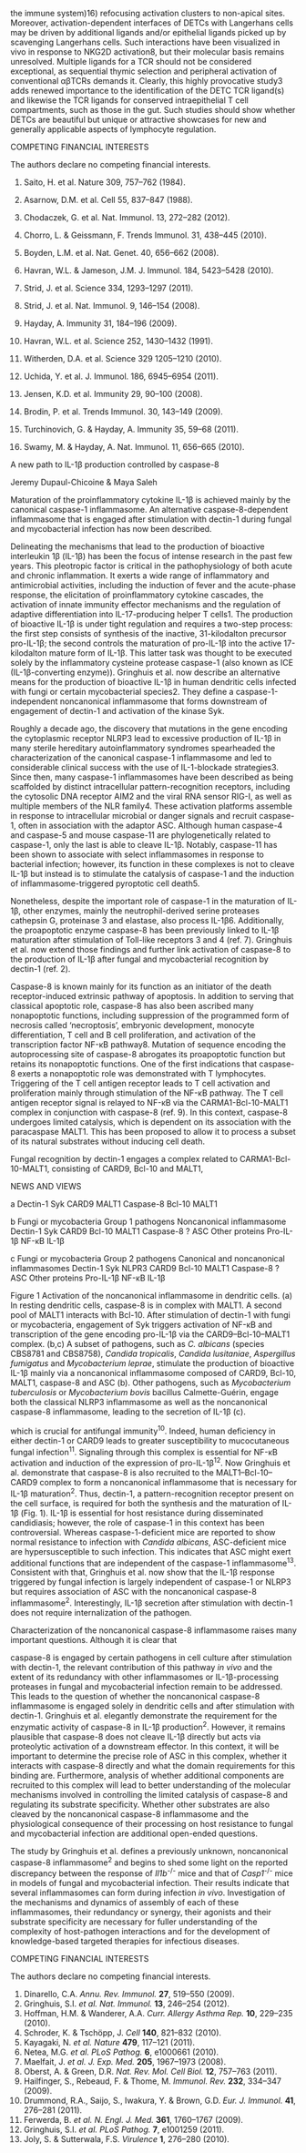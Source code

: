 
the immune system)16) refocusing activation clusters to non-apical sites. Moreover, activation-dependent interfaces of DETCs with Langerhans cells may be driven by additional ligands and/or epithelial ligands picked up by scavenging Langerhans cells. Such interactions have been visualized in vivo in response to NKG2D activation8, but their molecular basis remains unresolved. Multiple ligands for a TCR should not be considered exceptional, as sequential thymic selection and peripheral activation of conventional αβTCRs demands it. Clearly, this highly provocative study3 adds renewed importance to the identification of the DETC TCR ligand(s) and likewise the TCR ligands for conserved intraepithelial T cell compartments, such as those in the gut. Such studies should show whether DETCs are beautiful but unique or attractive showcases for new and generally applicable aspects of lymphocyte regulation.

COMPETING FINANCIAL INTERESTS

The authors declare no competing financial interests.

1. Saito, H. et al. Nature 309, 757–762 (1984).
2. Asarnow, D.M. et al. Cell 55, 837–847 (1988).

3. Chodaczek, G. et al. Nat. Immunol. 13, 272–282 (2012).
4. Chorro, L. & Geissmann, F. Trends Immunol. 31, 438–445 (2010).
5. Boyden, L.M. et al. Nat. Genet. 40, 656–662 (2008).
6. Havran, W.L. & Jameson, J.M. J. Immunol. 184, 5423–5428 (2010).
7. Strid, J. et al. Science 334, 1293–1297 (2011).
8. Strid, J. et al. Nat. Immunol. 9, 146–154 (2008).
9. Hayday, A. Immunity 31, 184–196 (2009).
10. Havran, W.L. et al. Science 252, 1430–1432 (1991).
11. Witherden, D.A. et al. Science 329 1205–1210 (2010).
12. Uchida, Y. et al. J. Immunol. 186, 6945–6954 (2011).
13. Jensen, K.D. et al. Immunity 29, 90–100 (2008).
14. Brodin, P. et al. Trends Immunol. 30, 143–149 (2009).
15. Turchinovich, G. & Hayday, A. Immunity 35, 59–68 (2011).
16. Swamy, M. & Hayday, A. Nat. Immunol. 11, 656–665 (2010).


A new path to IL-1β production controlled by caspase-8

Jeremy Dupaul-Chicoine & Maya Saleh

Maturation of the proinflammatory cytokine IL-1β is achieved mainly by the canonical caspase-1 inflammasome. An alternative caspase-8-dependent inflammasome that is engaged after stimulation with dectin-1 during fungal and mycobacterial infection has now been described.

Delineating the mechanisms that lead to the production of bioactive interleukin 1β (IL-1β) has been the focus of intense research in the past few years. This pleotropic factor is critical in the pathophysiology of both acute and chronic inflammation. It exerts a wide range of inflammatory and antimicrobial activities, including the induction of fever and the acute-phase response, the elicitation of proinflammatory cytokine cascades, the activation of innate immunity effector mechanisms and the regulation of adaptive differentiation into IL-17-producing helper T cells1. The production of bioactive IL-1β is under tight regulation and requires a two-step process: the first step consists of synthesis of the inactive, 31-kilodalton precursor pro-IL-1β; the second controls the maturation of pro-IL-1β into the active 17-kilodalton mature form of IL-1β. This latter task was thought to be executed solely by the inflammatory cysteine protease caspase-1 (also known as ICE (IL-1β-converting enzyme)). Gringhuis et al. now describe an alternative means for the production of bioactive IL-1β in human dendritic cells infected with fungi or certain mycobacterial species2. They define a caspase-1-independent noncanonical inflammasome that forms downstream of engagement of dectin-1 and activation of the kinase Syk.

Roughly a decade ago, the discovery that mutations in the gene encoding the cytoplasmic receptor NLRP3 lead to excessive production of IL-1β in many sterile hereditary autoinflammatory syndromes spearheaded the characterization of the canonical caspase-1 inflammasome and led to considerable clinical success with the use of IL-1-blockade strategies3. Since then, many caspase-1 inflammasomes have been described as being scaffolded by distinct intracellular pattern-recognition receptors, including the cytosolic DNA receptor AIM2 and the viral RNA sensor RIG-I, as well as multiple members of the NLR family4. These activation platforms assemble in response to intracellular microbial or danger signals and recruit caspase-1, often in association with the adaptor ASC. Although human caspase-4 and caspase-5 and mouse caspase-11 are phylogenetically related to caspase-1, only the last is able to cleave IL-1β. Notably, caspase-11 has been shown to associate with select inflammasomes in response to bacterial infection; however, its function in these complexes is not to cleave IL-1β but instead is to stimulate the catalysis of caspase-1 and the induction of inflammasome-triggered pyroptotic cell death5.

Nonetheless, despite the important role of caspase-1 in the maturation of IL-1β, other enzymes, mainly the neutrophil-derived serine proteases cathepsin G, proteinase 3 and elastase, also process IL-1β6. Additionally, the proapoptotic enzyme caspase-8 has been previously linked to IL-1β maturation after stimulation of Toll-like receptors 3 and 4 (ref. 7). Gringhuis et al. now extend those findings and further link activation of caspase-8 to the production of IL-1β after fungal and mycobacterial recognition by dectin-1 (ref. 2).

Caspase-8 is known mainly for its function as an initiator of the death receptor-induced extrinsic pathway of apoptosis. In addition to serving that classical apoptotic role, caspase-8 has also been ascribed many nonapoptotic functions, including suppression of the programmed form of necrosis called ‘necroptosis’, embryonic development, monocyte differentiation, T cell and B cell proliferation, and activation of the transcription factor NF-κB pathway8. Mutation of sequence encoding the autoprocessing site of caspase-8 abrogates its proapoptotic function but retains its nonapoptotic functions. One of the first indications that caspase-8 exerts a nonapoptotic role was demonstrated with T lymphocytes. Triggering of the T cell antigen receptor leads to T cell activation and proliferation mainly through stimulation of the NF-κB pathway. The T cell antigen receptor signal is relayed to NF-κB via the CARMA1-Bcl-10-MALT1 complex in conjunction with caspase-8 (ref. 9). In this context, caspase-8 undergoes limited catalysis, which is dependent on its association with the paracaspase MALT1. This has been proposed to allow it to process a subset of its natural substrates without inducing cell death.

Fungal recognition by dectin-1 engages a complex related to CARMA1-Bcl-10-MALT1, consisting of CARD9, Bcl-10 and MALT1,

NEWS AND VIEWS

a
Dectin-1
Syk
CARD9
MALT1
Caspase-8
Bcl-10
MALT1

b
Fungi or mycobacteria
Group 1 pathogens
Noncanonical
inflammasome
Dectin-1
Syk
CARD9
Bcl-10
MALT1
Caspase-8
?
ASC
Other
proteins
Pro-IL-1β
NF-κB
IL-1β

c
Fungi or mycobacteria
Group 2 pathogens
Canonical and noncanonical
inflammasomes
Dectin-1
Syk
NLPR3
CARD9
Bcl-10
MALT1
Caspase-8
?
ASC
Other
proteins
Pro-IL-1β
NF-κB
IL-1β

Figure 1 Activation of the noncanonical inflammasome in dendritic cells. (a) In resting dendritic cells, caspase-8 is in complex with MALT1. A second pool of MALT1 interacts with Bcl-10. After stimulation of dectin-1 with fungi or mycobacteria, engagement of Syk triggers activation of NF-κB and transcription of the gene encoding pro-IL-1β via the CARD9–Bcl-10–MALT1 complex. (b,c) A subset of pathogens, such as *C. albicans* (species CBS8781 and CBS8758), *Candida tropicalis*, *Candida lusitaniae*, *Aspergillus fumigatus* and *Mycobacterium leprae*, stimulate the production of bioactive IL-1β mainly via a noncanonical inflammasome composed of CARD9, Bcl-10, MALT1, caspase-8 and ASC (b). Other pathogens, such as *Mycobacterium tuberculosis* or *Mycobacterium bovis* bacillus Calmette-Guérin, engage both the classical NLRP3 inflammasome as well as the noncanonical caspase-8 inflammasome, leading to the secretion of IL-1β (c).

which is crucial for antifungal immunity<sup>10</sup>. Indeed, human deficiency in either dectin-1 or CARD9 leads to greater susceptibility to mucocutaneous fungal infection<sup>11</sup>. Signaling through this complex is essential for NF-κB activation and induction of the expression of pro-IL-1β<sup>12</sup>. Now Gringhuis et al. demonstrate that caspase-8 is also recruited to the MALT1–Bcl-10–CARD9 complex to form a noncanonical inflammasome that is necessary for IL-1β maturation<sup>2</sup>. Thus, dectin-1, a pattern-recognition receptor present on the cell surface, is required for both the synthesis and the maturation of IL-1β (Fig. 1). IL-1β is essential for host resistance during disseminated candidiasis; however, the role of caspase-1 in this context has been controversial. Whereas caspase-1-deficient mice are reported to show normal resistance to infection with *Candida albicans*, ASC-deficient mice are hypersusceptible to such infection. This indicates that ASC might exert additional functions that are independent of the caspase-1 inflammasome<sup>13</sup>. Consistent with that, Gringhuis et al. now show that the IL-1β response triggered by fungal infection is largely independent of caspase-1 or NLRP3 but requires association of ASC with the noncanonical caspase-8 inflammasome<sup>2</sup>. Interestingly, IL-1β secretion after stimulation with dectin-1 does not require internalization of the pathogen.

Characterization of the noncanonical caspase-8 inflammasome raises many important questions. Although it is clear that

caspase-8 is engaged by certain pathogens in cell culture after stimulation with dectin-1, the relevant contribution of this pathway *in vivo* and the extent of its redundancy with other inflammasomes or IL-1β-processing proteases in fungal and mycobacterial infection remain to be addressed. This leads to the question of whether the noncanonical caspase-8 inflammasome is engaged solely in dendritic cells and after stimulation with dectin-1. Gringhuis et al. elegantly demonstrate the requirement for the enzymatic activity of caspase-8 in IL-1β production<sup>2</sup>. However, it remains plausible that caspase-8 does not cleave IL-1β directly but acts via proteolytic activation of a downstream effector. In this context, it will be important to determine the precise role of ASC in this complex, whether it interacts with caspase-8 directly and what the domain requirements for this binding are. Furthermore, analysis of whether additional components are recruited to this complex will lead to better understanding of the molecular mechanisms involved in controlling the limited catalysis of caspase-8 and regulating its substrate specificity. Whether other substrates are also cleaved by the noncanonical caspase-8 inflammasome and the physiological consequence of their processing on host resistance to fungal and mycobacterial infection are additional open-ended questions.

The study by Gringhuis et al. defines a previously unknown, noncanonical caspase-8 inflammasome<sup>2</sup> and begins to shed some light on the reported discrepancy between the response of *Il1b*<sup>-/-</sup> mice and that of *Casp1*<sup>-/-</sup> mice in models of fungal and mycobacterial infection. Their results indicate that several inflammasomes can form during infection *in vivo*. Investigation of the mechanisms and dynamics of assembly of each of these inflammasomes, their redundancy or synergy, their agonists and their substrate specificity are necessary for fuller understanding of the complexity of host-pathogen interactions and for the development of knowledge-based targeted therapies for infectious diseases.

COMPETING FINANCIAL INTERESTS

The authors declare no competing financial interests.

1. Dinarello, C.A. *Annu. Rev. Immunol.* **27**, 519–550 (2009).
2. Gringhuis, S.I. *et al.* *Nat. Immunol.* **13**, 246–254 (2012).
3. Hoffman, H.M. & Wanderer, A.A. *Curr. Allergy Asthma Rep.* **10**, 229–235 (2010).
4. Schroder, K. & Tschöpp, J. *Cell* **140**, 821–832 (2010).
5. Kayagaki, N. *et al.* *Nature* **479**, 117–121 (2011).
6. Netea, M.G. *et al.* *PLoS Pathog.* **6**, e1000661 (2010).
7. Maelfait, J. *et al.* *J. Exp. Med.* **205**, 1967–1973 (2008).
8. Oberst, A. & Green, D.R. *Nat. Rev. Mol. Cell Biol.* **12**, 757–763 (2011).
9. Hailfinger, S., Rebeaud, F. & Thome, M. *Immunol. Rev.* **232**, 334–347 (2009).
10. Drummond, R.A., Saijo, S., Iwakura, Y. & Brown, G.D. *Eur. J. Immunol.* **41**, 276–281 (2011).
11. Ferwerda, B. *et al.* *N. Engl. J. Med.* **361**, 1760–1767 (2009).
12. Gringhuis, S.I. *et al.* *PLoS Pathog.* **7**, e1001259 (2011).
13. Joly, S. & Sutterwala, F.S. *Virulence* **1**, 276–280 (2010).
